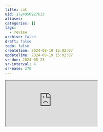 ```yaml
---
title: cat
uid: 1724050927633
aliases:
categories: []
tags:
  - review
archive: false
draft: false
todo: false
createTime: 2024-08-19 15:02:07
updateTime: 2024-08-19 15:02:07
sr-due: 2024-08-23
sr-interval: 4
sr-ease: 270
---
```


<iframe
  class="iframe_full"
  src="https://dict.youdao.com/result?word=cat&lang=en"
>
</iframe>
